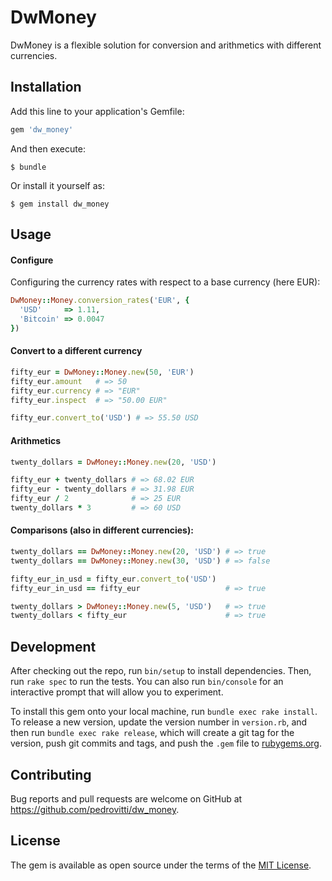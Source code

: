 # DwMoney

DwMoney is a flexible solution for conversion and arithmetics with different currencies.

## Installation

Add this line to your application's Gemfile:

```ruby
gem 'dw_money'
```

And then execute:

    $ bundle

Or install it yourself as:

    $ gem install dw_money

## Usage
#### Configure

Configuring the currency rates with respect to a base currency (here EUR):

```ruby
DwMoney::Money.conversion_rates('EUR', {
  'USD'     => 1.11,
  'Bitcoin' => 0.0047
})
```

#### Convert to a different currency

```ruby
fifty_eur = DwMoney::Money.new(50, 'EUR')
fifty_eur.amount   # => 50
fifty_eur.currency # => "EUR"
fifty_eur.inspect  # => "50.00 EUR"

fifty_eur.convert_to('USD') # => 55.50 USD
```

#### Arithmetics

```ruby
twenty_dollars = DwMoney::Money.new(20, 'USD')

fifty_eur + twenty_dollars # => 68.02 EUR
fifty_eur - twenty_dollars # => 31.98 EUR
fifty_eur / 2              # => 25 EUR
twenty_dollars * 3         # => 60 USD
 ```

#### Comparisons (also in different currencies):

```ruby
twenty_dollars == DwMoney::Money.new(20, 'USD') # => true
twenty_dollars == DwMoney::Money.new(30, 'USD') # => false

fifty_eur_in_usd = fifty_eur.convert_to('USD')
fifty_eur_in_usd == fifty_eur                   # => true

twenty_dollars > DwMoney::Money.new(5, 'USD')   # => true
twenty_dollars < fifty_eur                      # => true
```

## Development

After checking out the repo, run `bin/setup` to install dependencies. Then, run `rake spec` to run the tests. You can also run `bin/console` for an interactive prompt that will allow you to experiment.

To install this gem onto your local machine, run `bundle exec rake install`. To release a new version, update the version number in `version.rb`, and then run `bundle exec rake release`, which will create a git tag for the version, push git commits and tags, and push the `.gem` file to [rubygems.org](https://rubygems.org).

## Contributing

Bug reports and pull requests are welcome on GitHub at https://github.com/pedrovitti/dw_money.


## License

The gem is available as open source under the terms of the [MIT License](http://opensource.org/licenses/MIT).

